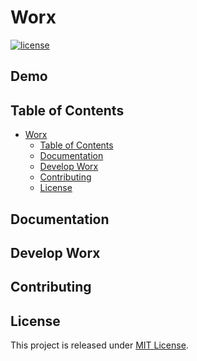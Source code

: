 # Worx

[![license](https://img.shields.io/github/license/worxid/worx)](https://github.com/worxid/worx/blob/main/LICENSE)

## Demo

## Table of Contents

- [Worx](#worx)
  - [Table of Contents](#table-of-contents)
  - [Documentation](#documentation)
  - [Develop Worx](#develop-worx)
  - [Contributing](#contributing)
  - [License](#license)

## Documentation

## Develop Worx

## Contributing

## License

This project is released under [MIT License](./LICENSE).
